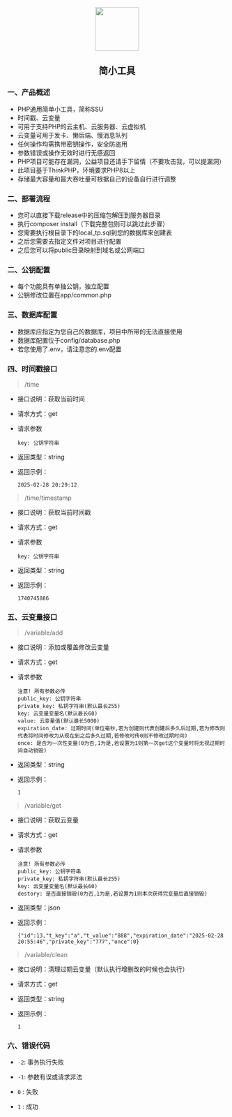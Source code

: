 <div align=center>
<img src="https://s2.loli.net/2025/02/28/xMY7QVAfa4sIyrJ.jpg" style="width:100px;"/>
<h2>简小工具</h2>
</div>

### 一、产品概述

- PHP通用简单小工具，简称SSU
- 时间戳、云变量
- 可用于支持PHP的云主机、云服务器、云虚拟机
- 云变量可用于发卡、懒后端、慢消息队列
- 任何操作均需携带密钥操作，安全防盗用
- 参数错误或操作无效时进行无感返回
- PHP项目可能存在漏洞，公益项目还请手下留情（不要攻击我，可以提漏洞）
- 此项目基于ThinkPHP，环境要求PHP8以上
- 存储最大容量和最大吞吐量可根据自己的设备自行进行调整

### 二、部署流程

- 您可以直接下载release中的压缩包解压到服务器目录
- 执行composer install（下载完整包则可以跳过此步骤）
- 您需要执行根目录下的local_tp.sql到您的数据库来创建表
- 之后您需要去指定文件对项目进行配置
- 之后您可以将public目录映射到域名或公网端口

### 二、公钥配置

- 每个功能具有单独公钥，独立配置
- 公钥修改位置在app/common.php

### 三、数据库配置

- 数据库应指定为您自己的数据库，项目中所带的无法直接使用
- 数据库配置位于config/database.php
- 若您使用了.env，请注意您的.env配置

### 四、时间戳接口

 > /time

   - 接口说明：获取当前时间

   - 请求方式：get

   - 请求参数
     ```
     key: 公钥字符串
     ```


   - 返回类型：string

   - 返回示例：
     ```
     2025-02-28 20:29:12
     ```


   > /time/timestamp

   - 接口说明：获取当前时间戳
   
   - 请求方式：get
   - 请求参数
     ```
     key: 公钥字符串
     ```


   - 返回类型：string

   - 返回示例：
     ```
     1740745886
     ```

### 五、云变量接口

   > /variable/add

   - 接口说明：添加或覆盖修改云变量
   
   - 请求方式：get
   - 请求参数
     ```
     注意! 所有参数必传
     public_key: 公钥字符串
     private_key: 私钥字符串(默认最长255)
     key: 云变量变量名(默认最长60)
     value: 云变量值(默认最长5000)
     expiration_date: 过期时间(单位毫秒,若为创建则代表创建后多久后过期,若为修改则代表将时间修改为从现在到之后多久过期,若修改时传0则不修改过期时间)
     once: 是否为一次性变量(0为否,1为是,若设置为1则第一次get这个变量时将无视过期时间自动销毁)
     ```


   - 返回类型：string

   - 返回示例：
     ```
     1
     ```

> /variable/get

   - 接口说明：获取云变量
   
   - 请求方式：get
   - 请求参数
     ```
     注意! 所有参数必传
     public_key: 公钥字符串
     private_key: 私钥字符串(默认最长255)
     key: 云变量变量名(默认最长60)
     destory: 是否直接销毁(0为否,1为是,若设置为1则本次获得完变量后直接销毁)
     ```


   - 返回类型：json

   - 返回示例：
     ```
     {"id":13,"t_key":"a","t_value":"888","expiration_date":"2025-02-28 20:55:46","private_key":"777","once":0}
     ```
     
> /variable/clean

   - 接口说明：清理过期云变量（默认执行增删改的时候也会执行）
   - 请求方式：get


   - 返回类型：string

   - 返回示例：
     ```
     1
     ```

### 六、错误代码

- `-2`: 事务执行失败

- `-1`: 参数有误或请求非法

- `0`  : 失败
- `1`  : 成功
